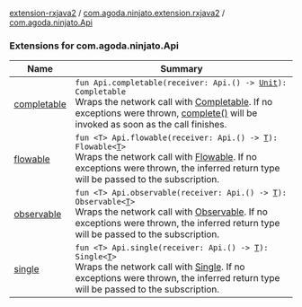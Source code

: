 [extension-rxjava2](../../index.md) / [com.agoda.ninjato.extension.rxjava2](../index.md) / [com.agoda.ninjato.Api](./index.md)

### Extensions for com.agoda.ninjato.Api

| Name | Summary |
|---|---|
| [completable](completable.md) | `fun Api.completable(receiver: Api.() -> `[`Unit`](https://kotlinlang.org/api/latest/jvm/stdlib/kotlin/-unit/index.html)`): Completable`<br>Wraps the network call with [Completable](#). If no exceptions were thrown, [complete()](#) will be invoked as soon as the call finishes. |
| [flowable](flowable.md) | `fun <T> Api.flowable(receiver: Api.() -> `[`T`](flowable.md#T)`): Flowable<`[`T`](flowable.md#T)`>`<br>Wraps the network call with [Flowable](#). If no exceptions were thrown, the inferred return type will be passed to the subscription. |
| [observable](observable.md) | `fun <T> Api.observable(receiver: Api.() -> `[`T`](observable.md#T)`): Observable<`[`T`](observable.md#T)`>`<br>Wraps the network call with [Observable](#). If no exceptions were thrown, the inferred return type will be passed to the subscription. |
| [single](single.md) | `fun <T> Api.single(receiver: Api.() -> `[`T`](single.md#T)`): Single<`[`T`](single.md#T)`>`<br>Wraps the network call with [Single](#). If no exceptions were thrown, the inferred return type will be passed to the subscription. |
